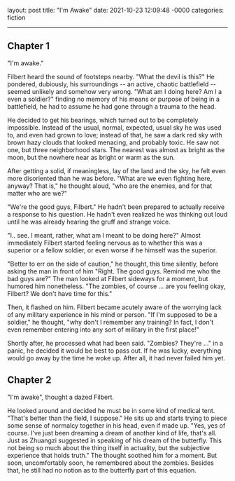 layout: post
title: "I'm Awake"
date: 2021-10-23 12:09:48 -0000
categories: fiction

---


## Chapter 1

"I'm awake."  

Filbert heard the sound of footsteps nearby.  "What the devil is this?"  He pondered, dubiously, his surroundings -- an active, chaotic battlefield -- seemed unlikely and somehow very wrong.  "What am I doing here?  Am I a even a soldier?"   finding no memory of his means or purpose of being in a battlefield, he had to assume he had gone through a trauma to the head.

He decided to get his bearings, which turned out to be completely impossible.  Instead of the usual, normal, expected, usual sky he was used to, and even had grown to love; instead of that, he saw a dark red sky with brown hazy clouds that looked menacing, and probably toxic.  He saw not one, but three neighborhood stars.  The nearest was almost as bright as the moon, but the nowhere near as bright or warm as the sun.

After getting a solid, if meaningless, lay of the land and the sky, he felt even more disoriented than he was before.  "What are we even fighting here, anyway?  That is,"  he thought aloud, "who are the enemies, and for that matter who are we?" 

"We're the good guys, Filbert."  He hadn't been prepared to actually receive a response to his question.  He hadn't even realized he was thinking out loud until he was already hearing the gruff and strange voice.  

"I..  see.  I meant, rather, what am I meant to be doing here?"  Almost immediately Filbert started feeling nervous as to whether this was a superior or a fellow soldier, or even worse if he himself was the superior.  

"Better to err on the side of caution,"  he thought, this time silently, before asking the man in front of him "Right.  The good guys.  Remind me who the bad guys are?"  The man looked at Filbert sideways for a moment, but humored him nonetheless.  "The zombies, of course ...  are you feeling okay, Filbert?  We don't have time for this."  

Then, it flashed on him.  Filbert became acutely aware of the worrying lack of any military experience in his mind or person.  "If I'm supposed to be a soldier,"  he thought, "why don't I remember any training?  In fact, I don't even remember entering into any sort of military in the first place!" 

Shortly after, he processed what had been said.  "Zombies?  They're ..."  in a panic, he decided it would be best to pass out.  If he was lucky, everything would go away by the time he woke up.  After all, it had never failed him yet.

## Chapter 2

"I'm awake", thought a dazed Filbert.  

He looked around and decided he must be in some kind of medical tent.  "That's better than the field, I suppose."  He sits up and starts trying to piece some sense of normalcy together in his head, even if made up.  "Yes, yes of course.  I've just been dreaming a dream of another kind of life, that's all.  Just as Zhuangzi suggested in speaking of his dream of the butterfly.  This not being so much about the thing itself in actuality, but the subjective experience that holds truth."  The thought soothed him for a moment.  But soon, uncomfortably soon, he remembered about the zombies.  Besides that, he still had no notion as to the butterfly part of this equation.
